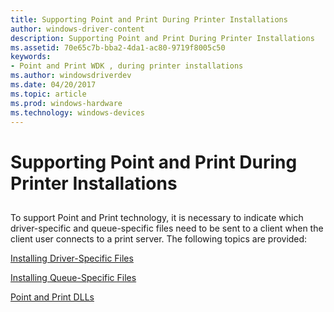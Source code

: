 ```yaml
---
title: Supporting Point and Print During Printer Installations
author: windows-driver-content
description: Supporting Point and Print During Printer Installations
ms.assetid: 70e65c7b-bba2-4da1-ac80-9719f8005c50
keywords:
- Point and Print WDK , during printer installations
ms.author: windowsdriverdev
ms.date: 04/20/2017
ms.topic: article
ms.prod: windows-hardware
ms.technology: windows-devices
---
```


# Supporting Point and Print During Printer Installations


## <a href="" id="ddk-supporting-point-and-print-during-printer-installations-gg"></a>


To support Point and Print technology, it is necessary to indicate which driver-specific and queue-specific files need to be sent to a client when the client user connects to a print server. The following topics are provided:

[Installing Driver-Specific Files](installing-driver-specific-files.md)

[Installing Queue-Specific Files](installing-queue-specific-files.md)

[Point and Print DLLs](point-and-print-dlls.md)

 

 




